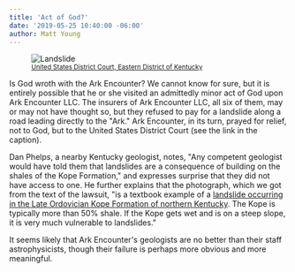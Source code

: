 ```yaml
---
title: 'Act of God?'
date: '2019-05-25 10:40:00 -06:00'
author: Matt Young
---
```

<figure>
<img src="{{ site.baseurl }}/uploads/2019/Ark_Landslide_600.jpg" alt="Landslide"/>
<figcaption>
<small><a href="https://htv-prod-media.s3.amazonaws.com/files/01-main-1558730170.pdf">United States District Court, Eastern District of Kentucky</a></small></figcaption>
</figure>

Is God wroth with the Ark Encounter? We cannot know for sure, but it is entirely possible that he or she visited an admittedly minor act of God upon Ark Encounter LLC. The insurers of Ark Encounter LLC, all six of them, may or may not have thought so, but they refused to pay for a landslide along a road leading directly to the "Ark." Ark Encounter, in its turn, prayed for relief, not to God, but to the United States District Court (see the link in the caption). 

Dan Phelps, a nearby Kentucky geologist, notes, "Any competent geologist would have told them that landslides are a consequence of building on the shales of the Kope Formation," and expresses surprise that they did not have access to one. He further explains that the photograph, which we got from the text of the lawsuit, "is a textbook example of a <a href="https://kgs.uky.edu/kgsweb/olops/pub/kgs/LandslidesBrochure.pdf">landslide occurring in the Late Ordovician Kope Formation of northern Kentucky</a>. The Kope is typically more than 50% shale. If the Kope gets wet and is on a steep slope, it is very much vulnerable to landslides."

It seems likely that Ark Encounter's geologists are no better than their staff astrophysicists, though their failure is perhaps more obvious and more meaningful.
